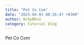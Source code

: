 ```yaml
---
title: "Pet Co Com"
date: "2023-04-03 08:26:47 +0300"
author: NrdyBhu1
category: tutorial blog
---
```

Pet Co Com
